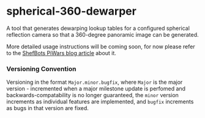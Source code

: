 # spherical-360-dewarper
A tool that generates dewarping lookup tables for a configured spherical reflection camera so that a 360-degree panoramic image can be generated.

More detailed usage instructions will be coming soon, for now please refer to the [ShefBots PiWars blog article](https://shefbots.github.io/vision/camera/2020/03/16/making-round-images-flat-and-flat-images-round.html) about it.

### Versioning Convention
Versioning in the format `Major.minor.bugfix`, where `Major` is the major version - incremented when a major milestone update is
perfomed and backwards-compatability is no longer guaranteed, the `minor` version increments as individual features are implemented,
and `bugfix` increments as bugs in that version are fixed.
